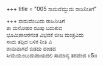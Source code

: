 +++
title = "005 ಸಾಮವೆಮ್ಬುದು ರಾಜನೀತಿಗೆ"

+++
ಸಾಮವೆಂಬುದು ರಾಜನೀತಿಗೆ   
ತಾ ಮನೋಹರ ರೂಪು ಬದುಕುವ   
ಭೂಮಿಪಾಲರನಂತ ವಿಭವಕೆ ಬೀಜ ಮಂತ್ರವಿದು   
ಸಾಮ ತಪ್ಪಿದ ಬಳಿಕ  ನೀತಿ ವಿ  
ರಾಮವಾಗದೆ ಬಿಡದು ದಂಡದ   
ಸೀಮೆಯೆಂಬುದುಪಾಯದಲಿ ಸಾಮಾನ್ಯ ತರವೆಂದ   ॥5॥